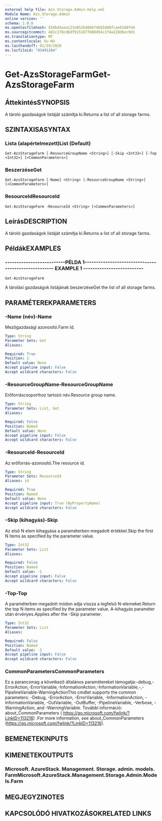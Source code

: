 ```yaml
---
external help file: Azs.Storage.Admin-help.xml
Module Name: Azs.Storage.Admin
online version: ''
schema: 2.0.0
ms.openlocfilehash: 419bddaaa121e052b486bf4bb5408fcae6160fd4
ms.sourcegitcommit: 4d2c178cd6df9151877b08d54c1f4a228dbec9d1
ms.translationtype: MT
ms.contentlocale: hu-HU
ms.lasthandoff: 01/29/2020
ms.locfileid: "93491284"
---
```

# <span data-ttu-id="aec03-101">Get-AzsStorageFarm</span><span class="sxs-lookup"><span data-stu-id="aec03-101">Get-AzsStorageFarm</span></span>

## <span data-ttu-id="aec03-102">Áttekintés</span><span class="sxs-lookup"><span data-stu-id="aec03-102">SYNOPSIS</span></span>
<span data-ttu-id="aec03-103">A tároló gazdaságok listáját számítja ki.</span><span class="sxs-lookup"><span data-stu-id="aec03-103">Returns a list of all storage farms.</span></span>

## <span data-ttu-id="aec03-104">SZINTAXISA</span><span class="sxs-lookup"><span data-stu-id="aec03-104">SYNTAX</span></span>

### <span data-ttu-id="aec03-105">Lista (alapértelmezett)</span><span class="sxs-lookup"><span data-stu-id="aec03-105">List (Default)</span></span>
```
Get-AzsStorageFarm [-ResourceGroupName <String>] [-Skip <Int32>] [-Top <Int32>] [<CommonParameters>]
```

### <span data-ttu-id="aec03-106">Beszerzése</span><span class="sxs-lookup"><span data-stu-id="aec03-106">Get</span></span>
```
Get-AzsStorageFarm [-Name] <String> [-ResourceGroupName <String>] [<CommonParameters>]
```

### <span data-ttu-id="aec03-107">ResourceId</span><span class="sxs-lookup"><span data-stu-id="aec03-107">ResourceId</span></span>
```
Get-AzsStorageFarm -ResourceId <String> [<CommonParameters>]
```

## <span data-ttu-id="aec03-108">Leírás</span><span class="sxs-lookup"><span data-stu-id="aec03-108">DESCRIPTION</span></span>
<span data-ttu-id="aec03-109">A tároló gazdaságok listáját számítja ki.</span><span class="sxs-lookup"><span data-stu-id="aec03-109">Returns a list of all storage farms.</span></span>

## <span data-ttu-id="aec03-110">Példák</span><span class="sxs-lookup"><span data-stu-id="aec03-110">EXAMPLES</span></span>

### <span data-ttu-id="aec03-111">--------------------------PÉLDA 1--------------------------</span><span class="sxs-lookup"><span data-stu-id="aec03-111">-------------------------- EXAMPLE 1 --------------------------</span></span>
```
Get-AzsStorageFarm
```

<span data-ttu-id="aec03-112">A tárolási gazdaságok listájának beszerzése</span><span class="sxs-lookup"><span data-stu-id="aec03-112">Get the list of all storage farms.</span></span>

## <span data-ttu-id="aec03-113">PARAMÉTEREK</span><span class="sxs-lookup"><span data-stu-id="aec03-113">PARAMETERS</span></span>

### <span data-ttu-id="aec03-114">-Name (név)</span><span class="sxs-lookup"><span data-stu-id="aec03-114">-Name</span></span>
<span data-ttu-id="aec03-115">Mezőgazdasági azonosító.</span><span class="sxs-lookup"><span data-stu-id="aec03-115">Farm Id.</span></span>

```yaml
Type: String
Parameter Sets: Get
Aliases: 

Required: True
Position: 1
Default value: None
Accept pipeline input: False
Accept wildcard characters: False
```

### <span data-ttu-id="aec03-116">-ResourceGroupName</span><span class="sxs-lookup"><span data-stu-id="aec03-116">-ResourceGroupName</span></span>
<span data-ttu-id="aec03-117">Erőforráscsoporthoz tartozó név.</span><span class="sxs-lookup"><span data-stu-id="aec03-117">Resource group name.</span></span>

```yaml
Type: String
Parameter Sets: List, Get
Aliases: 

Required: False
Position: Named
Default value: None
Accept pipeline input: False
Accept wildcard characters: False
```

### <span data-ttu-id="aec03-118">-ResourceId</span><span class="sxs-lookup"><span data-stu-id="aec03-118">-ResourceId</span></span>
<span data-ttu-id="aec03-119">Az erőforrás-azonosító.</span><span class="sxs-lookup"><span data-stu-id="aec03-119">The resource id.</span></span>

```yaml
Type: String
Parameter Sets: ResourceId
Aliases: id

Required: True
Position: Named
Default value: None
Accept pipeline input: True (ByPropertyName)
Accept wildcard characters: False
```

### <span data-ttu-id="aec03-120">-Skip (kihagyás)</span><span class="sxs-lookup"><span data-stu-id="aec03-120">-Skip</span></span>
<span data-ttu-id="aec03-121">Az első N elem kihagyása a paraméterben megadott értékkel.</span><span class="sxs-lookup"><span data-stu-id="aec03-121">Skip the first N items as specified by the parameter value.</span></span>

```yaml
Type: Int32
Parameter Sets: List
Aliases: 

Required: False
Position: Named
Default value: -1
Accept pipeline input: False
Accept wildcard characters: False
```

### <span data-ttu-id="aec03-122">-Top</span><span class="sxs-lookup"><span data-stu-id="aec03-122">-Top</span></span>
<span data-ttu-id="aec03-123">A paraméterben megadott módon adja vissza a legfelső N-elemeket.</span><span class="sxs-lookup"><span data-stu-id="aec03-123">Return the top N items as specified by the parameter value.</span></span>
<span data-ttu-id="aec03-124">A-kihagyás paraméter után érvényes.</span><span class="sxs-lookup"><span data-stu-id="aec03-124">Applies after the -Skip parameter.</span></span>

```yaml
Type: Int32
Parameter Sets: List
Aliases: 

Required: False
Position: Named
Default value: -1
Accept pipeline input: False
Accept wildcard characters: False
```

### <span data-ttu-id="aec03-125">CommonParameters</span><span class="sxs-lookup"><span data-stu-id="aec03-125">CommonParameters</span></span>
<span data-ttu-id="aec03-126">Ez a parancsmag a következő általános paramétereket támogatja:-debug,-ErrorAction,-ErrorVariable,-InformationAction,-InformationVariable,-,-PipelineVariable-WarningAction</span><span class="sxs-lookup"><span data-stu-id="aec03-126">This cmdlet supports the common parameters: -Debug, -ErrorAction, -ErrorVariable, -InformationAction, -InformationVariable, -OutVariable, -OutBuffer, -PipelineVariable, -Verbose, -WarningAction, and -WarningVariable.</span></span> <span data-ttu-id="aec03-127">További információ: about_CommonParameters ( https://go.microsoft.com/fwlink/?LinkID=113216) .</span><span class="sxs-lookup"><span data-stu-id="aec03-127">For more information, see about_CommonParameters (https://go.microsoft.com/fwlink/?LinkID=113216).</span></span>

## <span data-ttu-id="aec03-128">BEMENETEK</span><span class="sxs-lookup"><span data-stu-id="aec03-128">INPUTS</span></span>

## <span data-ttu-id="aec03-129">KIMENETEK</span><span class="sxs-lookup"><span data-stu-id="aec03-129">OUTPUTS</span></span>

### <span data-ttu-id="aec03-130">Microsoft. AzureStack. Management. Storage. admin. models. Farm</span><span class="sxs-lookup"><span data-stu-id="aec03-130">Microsoft.AzureStack.Management.Storage.Admin.Models.Farm</span></span>

## <span data-ttu-id="aec03-131">MEGJEGYZI</span><span class="sxs-lookup"><span data-stu-id="aec03-131">NOTES</span></span>

## <span data-ttu-id="aec03-132">KAPCSOLÓDÓ HIVATKOZÁSOK</span><span class="sxs-lookup"><span data-stu-id="aec03-132">RELATED LINKS</span></span>

